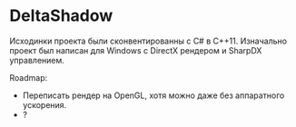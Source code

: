 # DeltaShadow

Исходинки проекта были сконвентированны с C# в C++11. Изначально проект был написан для Windows с DirectX рендером и SharpDX управлением.

Roadmap:
- Переписать рендер на OpenGL, хотя можно даже без аппаратного ускорения.
- ?